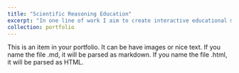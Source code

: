 ```yaml
---
title: "Scientific Reasoning Education"
excerpt: "In one line of work I aim to create interactive educational materials to teach adolescents, college students, and other groups of adults about everyday scientific reasoning principles as understanding concepts such as the difference between correlation and causation, random assignment, control of variables, sample bias, effect size, and news biases are essential skills to have in order to to properly evaluate science. <br/><img src='/images/scires.png'>"
collection: portfolio
---
```


This is an item in your portfolio. It can be have images or nice text. If you name the file .md, it will be parsed as markdown. If you name the file .html, it will be parsed as HTML. 
